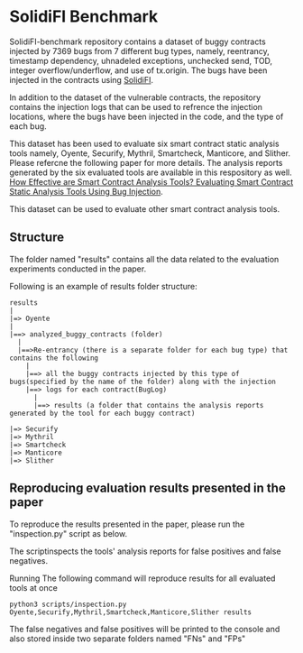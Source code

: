 # SolidiFI Benchmark

SolidiFI-benchmark repository contains a dataset of buggy contracts injected by 7369 bugs from 7 different bug types, namely, reentrancy, timestamp dependency, uhnadeled exceptions, unchecked send, TOD, integer overflow/underflow, and use of tx.origin.
The bugs have been injected in the contracts using [SolidiFI](https://github.com/DependableSystemsLab/SolidiFI). 

In addition to the dataset of the vulnerable contracts, the repository contains the injection logs that can be used to refrence the injection locations, where the bugs have been injected in the code, and the type of each bug. 

This dataset has been used to evaluate six smart contract static analysis tools namely, Oyente, Securify, Mythril, Smartcheck, Manticore, and Slither. Please refercne the following paper for more details. The analysis reports generated by the six evaluated tools are available in this respository as well. 
 [How Effective are Smart Contract Analysis Tools? Evaluating Smart Contract Static Analysis Tools Using Bug Injection](https://github.com/DependableSystemsLab/SolidiFI-benchmark).

This dataset can be used to evaluate other smart contract analysis tools.

## Structure
  
  The folder named "results" contains all the data related to the evaluation experiments conducted in the paper. 
  
   Following is an example of results folder structure:
    
    
    results
	|
	|=> Oyente
	|
	|==> analyzed_buggy_contracts (folder)
	  |
	  |==>Re-entrancy (there is a separate folder for each bug type) that contains the following
	    |
	    |==> all the buggy contracts injected by this type of bugs(specified by the name of the folder) along with the injection
	    |==> logs for each contract(BugLog)
	      |
	      |==> results (a folder that contains the analysis reports generated by the tool for each buggy contract)
		
	|=> Securify
	|=> Mythril
	|=> Smartcheck
	|=> Manticore
	|=> Slither   	   
      
  ## Reproducing evaluation results presented in the paper
  
  To reproduce the results presented in the paper, please run the "inspection.py" script as below.
  
  The scriptinspects the tools' analysis reports for false positives and false negatives.
  
  Running The following command will reproduce results for all evaluated tools at once
  
  ```
  python3 scripts/inspection.py Oyente,Securify,Mythril,Smartcheck,Manticore,Slither results
  ```
  
  The false negatives and false positives will be printed to the console and also stored inside two separate folders named "FNs" and   "FPs"
  
  
